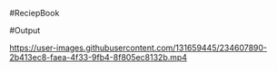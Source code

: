 #ReciepBook

#Output


https://user-images.githubusercontent.com/131659445/234607890-2b413ec8-faea-4f33-9fb4-8f805ec8132b.mp4

